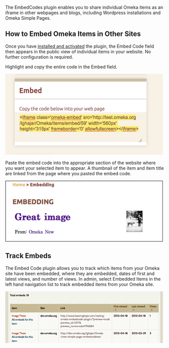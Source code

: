 The EmbedCodes plugin enables you to share individual Omeka items as an iframe in other webpages and blogs, including Wordpress installations and Omeka Simple Pages.

How to Embed Omeka Items in Other Sites 
------------------------------------------------------
Once you have [installed and activated](../Admin/Adding_and_Managing_Plugins.md) the plugin, the Embed Code field then appears in the public view of individual items in your website. No further configuration is required.

Highlight and copy the entire code in the Embed field.
 
![Embed Code field with code highlighted](/doc_files/plugin_images/Edcopy.png)

Paste the embed code into the appropriate section of the website where you want your selected item to appear. A thumbnail of the item and item title are linked from the page where you pasted the embed code.

![Embedded item](/doc_files/plugin_images/Ecdone.png)

Track Embeds 
-------------------------------------------------------------

The Embed Code plugin allows you to track which items from your Omeka site have been embedded, where they are embedded, dates of first and latest views, and number of views. In admin, select Embedded Items in the left hand navigation list to track embedded items from your Omeka site.

![Table tracking embed code usage](/doc_files/plugin_images/Ectrack.png)
